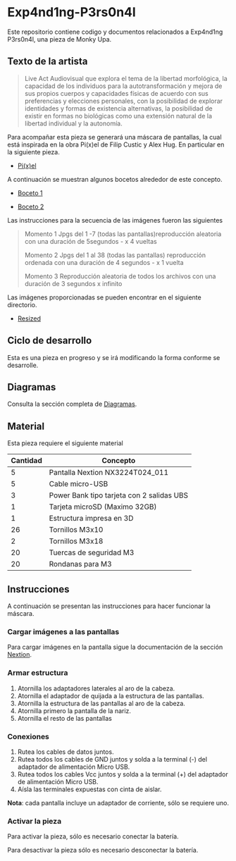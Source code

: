 # Exp4nd1ng-P3rs0n4l
Este repositorio contiene codigo y documentos relacionados a Exp4nd1ng P3rs0n4l, una pieza de Monky Upa.

## Texto de la artista

> Live Act Audiovisual que explora el tema de la libertad morfológica, la capacidad
de los individuos para la autotransformación y mejora de sus propios cuerpos y
capacidades físicas de acuerdo con sus preferencias y elecciones personales, con
la posibilidad de explorar identidades y formas de existencia alternativas, la
posibilidad de existir en formas no biológicas como una extensión natural de la
libertad individual y la autonomía.

Para acompañar esta pieza se generará una máscara de pantallas, la cual está inspirada en la obra Pi(x)el de Filip Custic y Alex Hug. En particular en la siguiente pieza.

- [Pi(x)el](https://github.com/hugoescalpelo/Exp4nd1ng-P3rs0n4l/blob/main/Imagenes/Pi(x)el.jpg?raw=true)

A continuación se muestran algunos bocetos alrededor de este concepto.

- [Boceto 1](https://github.com/hugoescalpelo/Exp4nd1ng-P3rs0n4l/blob/main/Imagenes/5pantallas.jpg?raw=true)

- [Boceto 2](https://github.com/hugoescalpelo/Exp4nd1ng-P3rs0n4l/blob/main/Imagenes/Boceto.png?raw=true)

Las instrucciones para la secuencia de las imágenes fueron las siguientes

> Momento 1 
> Jpgs del 1 -7 (todas las pantallas)reproducción aleatoria con una duración de 5segundos - x 4 vueltas
> 
> Momento 2
> Jpgs del 1 al 38 (todas las pantallas) reproducción ordenada con una duración de 4 segundos - x 1 vuelta
> 
> Momento 3
> Reproducción aleatoria de todos los archivos con una duración de 3 segundos x infinito

Las imágenes proporcionadas se pueden encontrar en el siguiente directorio.

- [Resized](https://github.com/hugoescalpelo/Exp4nd1ng-P3rs0n4l/tree/main/Imagenes/Resized)

## Ciclo de desarrollo

Esta es una pieza en progreso y se irá modificando la forma conforme se desarrolle.

## Diagramas

Consulta la sección completa de [Diagramas](https://github.com/hugoescalpelo/Exp4nd1ng-P3rs0n4l/blob/main/Diagrama/README.md).

## Material

Esta pieza requiere el siguiente material

| Cantidad | Concepto |
|----------|----------|
| 5 | Pantalla Nextion NX3224T024_011 |
| 5 | Cable micro-USB |
| 3 | Power Bank tipo tarjeta con 2 salidas UBS |
| 1 | Tarjeta microSD (Maximo 32GB) |
| 1 | Estructura impresa en 3D |
| 26 | Tornillos M3x10 |
| 2 | Tornillos M3x18 |
| 20 | Tuercas de seguridad M3 |
| 20 | Rondanas para M3 |

## Instrucciones
A continuación se presentan las instrucciones para hacer funcionar la máscara.
### Cargar imágenes a las pantallas
Para cargar imágenes en la pantalla sigue la documentación de la sección [Nextion]().
### Armar estructura

1. Atornilla los adaptadores laterales al aro de la cabeza.
2. Atornilla el adaptador de quijada a la estructura de las pantallas.
3. Atornilla la estructura de las pantallas al aro de la cabeza.
4. Atornilla primero la pantalla de la nariz.
5. Atornilla el resto de las pantallas

### Conexiones

1. Rutea los cables de datos juntos.
2. Rutea todos los cables de GND juntos y solda a la terminal (-) del adaptador de alimentación Micro USB.
3. Rutea todos los cables Vcc juntos y solda a la terminal (+) del adaptador de alimentación Micro USB.
4. Aísla las terminales expuestas con cinta de aislar.

**Nota**: cada pantalla incluye un adaptador de corriente, sólo se requiere uno.

### Activar la pieza

Para activar la pieza, sólo es necesario conectar la batería.

Para desactivar la pieza sólo es necesario desconectar la batería.